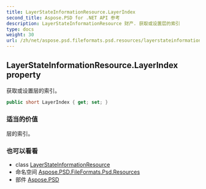 ```yaml
---
title: LayerStateInformationResource.LayerIndex
second_title: Aspose.PSD for .NET API 参考
description: LayerStateInformationResource 财产. 获取或设置层的索引
type: docs
weight: 30
url: /zh/net/aspose.psd.fileformats.psd.resources/layerstateinformationresource/layerindex/
---
```

## LayerStateInformationResource.LayerIndex property

获取或设置层的索引。

```csharp
public short LayerIndex { get; set; }
```

### 适当的价值

层的索引。

### 也可以看看

* class [LayerStateInformationResource](../)
* 命名空间 [Aspose.PSD.FileFormats.Psd.Resources](../../layerstateinformationresource/)
* 部件 [Aspose.PSD](../../../)



